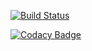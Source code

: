 [![Build Status](https://travis-ci.org/bapjiws/timezones_v.svg?branch=master)](https://travis-ci.org/bapjiws/timezones_v)

[![Codacy Badge](https://api.codacy.com/project/badge/Grade/262109c2f06e40858c881f30a1c691ac)](https://www.codacy.com/app/alex-boklin/timezones_v?utm_source=github.com&amp;utm_medium=referral&amp;utm_content=bapjiws/timezones_v&amp;utm_campaign=Badge_Grade)
